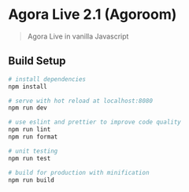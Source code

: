 # Agora Live 2.1 (Agoroom)

> Agora Live in vanilla Javascript

## Build Setup

``` bash
# install dependencies
npm install

# serve with hot reload at localhost:8080
npm run dev

# use eslint and prettier to improve code quality
npm run lint
npm run format

# unit testing
npm run test

# build for production with minification
npm run build
```
